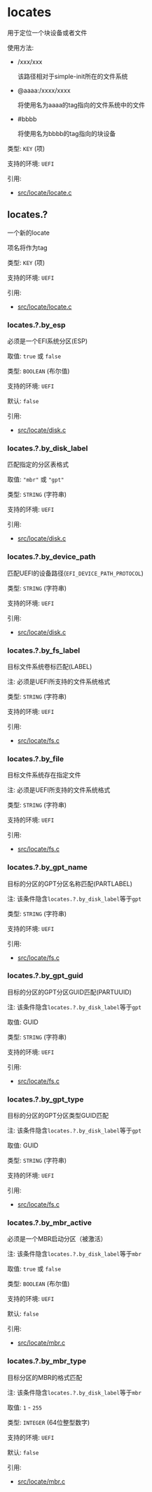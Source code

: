 # locates

用于定位一个块设备或者文件

使用方法:
 - /xxx/xxx

   该路径相对于simple-init所在的文件系统

 - @aaaa:/xxxx/xxxx

   将使用名为aaaa的tag指向的文件系统中的文件

 - #bbbb

   将使用名为bbbb的tag指向的块设备

类型: `KEY` (项)

支持的环境: `UEFI`

引用:
 - [src/locate/locate.c](../../../src/locate/locate.c)

## locates.?

一个新的locate

项名将作为tag

类型: `KEY` (项)

支持的环境: `UEFI`

引用:
 - [src/locate/locate.c](../../../src/locate/locate.c)

### locates.?.by_esp

必须是一个EFI系统分区(ESP)

取值: `true` 或 `false`

类型: `BOOLEAN` (布尔值)

支持的环境: `UEFI`

默认: `false`

引用:
 - [src/locate/disk.c](../../../src/locate/disk.c)

### locates.?.by_disk_label

匹配指定的分区表格式

取值: `"mbr"` 或 `"gpt"`

类型: `STRING` (字符串)

支持的环境: `UEFI`

引用:
 - [src/locate/disk.c](../../../src/locate/disk.c)

### locates.?.by_device_path

匹配UEFI的设备路径(`EFI_DEVICE_PATH_PROTOCOL`)

类型: `STRING` (字符串)

支持的环境: `UEFI`

引用:
 - [src/locate/disk.c](../../../src/locate/disk.c)

### locates.?.by_fs_label

目标文件系统卷标匹配(LABEL)

注: 必须是UEFI所支持的文件系统格式

类型: `STRING` (字符串)

支持的环境: `UEFI`

引用:
 - [src/locate/fs.c](../../../src/locate/fs.c)

### locates.?.by_file

目标文件系统存在指定文件

注: 必须是UEFI所支持的文件系统格式

类型: `STRING` (字符串)

支持的环境: `UEFI`

引用:
 - [src/locate/fs.c](../../../src/locate/fs.c)

### locates.?.by_gpt_name

目标的分区的GPT分区名称匹配(PARTLABEL)

注: 该条件隐含`locates.?.by_disk_label`等于`gpt`

类型: `STRING` (字符串)

支持的环境: `UEFI`

引用:
 - [src/locate/fs.c](../../../src/locate/gpt.c)

### locates.?.by_gpt_guid

目标的分区的GPT分区GUID匹配(PARTUUID)

注: 该条件隐含`locates.?.by_disk_label`等于`gpt`

取值: GUID

类型: `STRING` (字符串)

支持的环境: `UEFI`

引用:
 - [src/locate/fs.c](../../../src/locate/gpt.c)

### locates.?.by_gpt_type

目标的分区的GPT分区类型GUID匹配

注: 该条件隐含`locates.?.by_disk_label`等于`gpt`

取值: GUID

类型: `STRING` (字符串)

支持的环境: `UEFI`

引用:
 - [src/locate/fs.c](../../../src/locate/gpt.c)

### locates.?.by_mbr_active

必须是一个MBR启动分区（被激活）

注: 该条件隐含`locates.?.by_disk_label`等于`mbr`

取值: `true` 或 `false`

类型: `BOOLEAN` (布尔值)

支持的环境: `UEFI`

默认: `false`

引用:
 - [src/locate/mbr.c](../../../src/locate/mbr.c)

### locates.?.by_mbr_type

目标分区的MBR的格式匹配

注: 该条件隐含`locates.?.by_disk_label`等于`mbr`

取值: `1` - `255`

类型: `INTEGER` (64位整型数字)

支持的环境: `UEFI`

默认: `false`

引用:
 - [src/locate/mbr.c](../../../src/locate/mbr.c)
